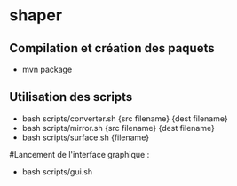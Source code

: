 # shaper

## Compilation et création des paquets 

- mvn package

## Utilisation des scripts 

- bash scripts/converter.sh {src filename} {dest filename}
- bash scripts/mirror.sh {src filename} {dest filename}
- bash scripts/surface.sh {filename}

#Lancement de l'interface graphique : 

- bash scripts/gui.sh
